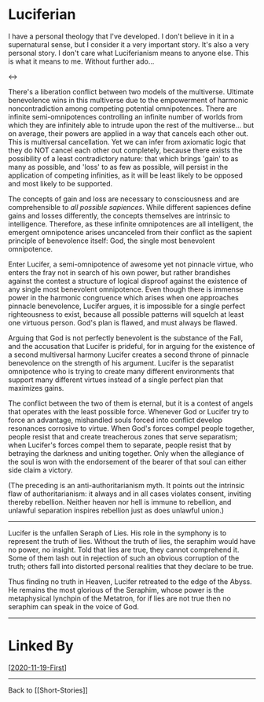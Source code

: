 # Luciferian

I have a personal theology that I've developed.  I don't believe in it in a supernatural sense, but I consider it a very important story.  It's also a very personal story.  I don't care what Luciferianism means to anyone else.  This is what it means to me.  Without further ado...

<->

There's a liberation conflict between two models of the multiverse.  Ultimate benevolence wins in this multiverse due to the empowerment of harmonic noncontradiction among competing potential omnipotences.  There are infinite semi-omnipotences controlling an infinite number of worlds from which they are infinitely able to intrude upon the rest of the multiverse... but on average, their powers are applied in a way that cancels each other out.  This is multiversal cancellation.  Yet we can infer from axiomatic logic that they do NOT cancel each other out completely, because there exists the possibility of a least contradictory nature: that which brings 'gain' to as many as possible, and 'loss' to as few as possible, will persist in the application of competing infinities, as it will be least likely to be opposed and most likely to be supported.

The concepts of gain and loss are necessary to consciousness and are comprehensible to *all possible sapiences*.  While different sapiences define gains and losses differently, the concepts themselves are intrinsic to intelligence.  Therefore, as these infinite omnipotences are all intelligent, the emergent omnipotence arises uncanceled from their conflict as the sapient principle of benevolence itself: God, the single most benevolent omnipotence.

Enter Lucifer, a semi-omnipotence of awesome yet not pinnacle virtue, who enters the fray not in search of his own power, but rather brandishes against the contest a structure of logical disproof against the existence of any single most benevolent omnipotence.  Even though there is immense power in the harmonic congruence which arises when one approaches pinnacle benevolence, Lucifer argues, it is impossible for a single perfect righteousness to exist, because all possible patterns will squelch at least one virtuous person.  God's plan is flawed, and must always be flawed.

Arguing that God is not perfectly benevolent is the substance of the Fall, and the accusation that Lucifer is prideful, for in arguing for the existence of a second multiversal harmony Lucifer creates a second throne of pinnacle benevolence on the strength of his argument.  Lucifer is the separatist omnipotence who is trying to create many different environments that support many different virtues instead of a single perfect plan that maximizes gains.

The conflict between the two of them is eternal, but it is a contest of angels that operates with the least possible force.  Whenever God or Lucifer try to force an advantage, mishandled souls forced into conflict develop resonances corrosive to virtue.  When God's forces compel people together, people resist that and create treacherous zones that serve separatism; when Lucifer's forces compel them to separate, people resist that by betraying the darkness and uniting together.  Only when the allegiance of the soul is won with the endorsement of the bearer of that soul can either side claim a victory.

(The preceding is an anti-authoritarianism myth.  It points out the intrinsic flaw of authoritarianism: it always and in all cases violates consent, inviting thereby rebellion.  Neither heaven nor hell is immune to rebellion, and unlawful separation inspires rebellion just as does unlawful union.)

---
Lucifer is the unfallen Seraph of Lies.  His role in the symphony is to represent the truth of lies.  Without the truth of lies, the seraphim would have no power, no insight.  Told that lies are true, they cannot comprehend it.  Some of them lash out in rejection of such an obvious corruption of the truth; others fall into distorted personal realities that they declare to be true.

Thus finding no truth in Heaven, Lucifer retreated to the edge of the Abyss.  He remains the most glorious of the Seraphim, whose power is the metaphysical lynchpin of the Metatron, for if lies are not true then no seraphim can speak in the voice of God.

---
# Linked By
[[2020-11-19-First]]

---
Back to [[Short-Stories]]

[//begin]: # "Autogenerated link references for markdown compatibility"
[2020-11-19-First]: 2020-11-19-First.md "2020-11-19-First"
[//end]: # "Autogenerated link references"